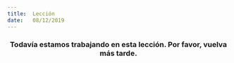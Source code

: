 ```yaml
---
title:  Lección
date:   08/12/2019
---
```


### <center>Todavía estamos trabajando en esta lección. Por favor, vuelva más tarde.</center>